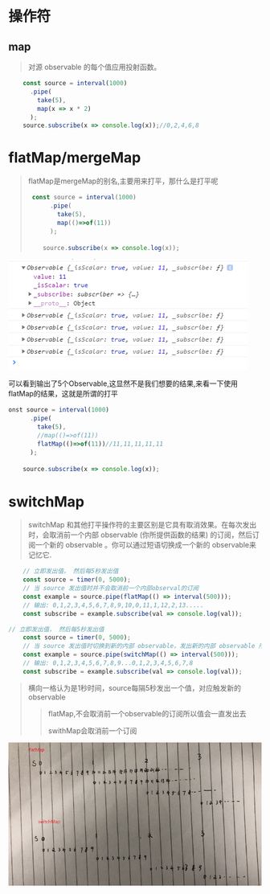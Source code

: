 # 操作符

## map

>  对源 observable 的每个值应用投射函数。



```typescript
    const source = interval(1000)
      .pipe(
        take(5),
        map(x => x * 2)
      );
    source.subscribe(x => console.log(x));//0,2,4,6,8
```



# flatMap/mergeMap

>  flatMap是mergeMap的别名,主要用来打平，那什么是打平呢
>
> ```javascript
>  const source = interval(1000)
>       .pipe(
>         take(5),
>         map(()=>of(11))
>       );
> 
>     source.subscribe(x => console.log(x));
> ```
>
> 

![image-20200612134736216](rxjs.assets/image-20200612134736216.png)

可以看到输出了5个Observable,这显然不是我们想要的结果,来看一下使用flatMap的结果，这就是所谓的打平

```javascript
onst source = interval(1000)
      .pipe(
        take(5),
        //map(()=>of(11))
        flatMap(()=>of(11))//11,11,11,11,11
      );

    source.subscribe(x => console.log(x));
```

# switchMap

> switchMap 和其他打平操作符的主要区别是它具有取消效果。在每次发出时，会取消前一个内部 observable (你所提供函数的结果) 的订阅，然后订阅一个新的 observable 。你可以通过短语切换成一个新的 observable来记忆它.

```javascript
	// 立即发出值， 然后每5秒发出值
    const source = timer(0, 5000);
    // 当 source 发出值时并不会取消前一个内部observal的订阅
    const example = source.pipe(flatMap(() => interval(500)));
    // 输出: 0,1,2,3,4,5,6,7,8,9,10,0,11,1,12,2,13.....
    const subscribe = example.subscribe(val => console.log(val));
```

```javascript
// 立即发出值， 然后每5秒发出值
    const source = timer(0, 5000);
    // 当 source 发出值时切换到新的内部 observable，发出新的内部 observable 所发出的值,取消以前的订阅
    const example = source.pipe(switchMap(() => interval(500)));
    // 输出: 0,1,2,3,4,5,6,7,8,9...0,1,2,3,4,5,6,7,8
    const subscribe = example.subscribe(val => console.log(val));
```

> 横向一格认为是1秒时间，source每隔5秒发出一个值，对应触发新的observable
>
> > flatMap,不会取消前一个observable的订阅所以值会一直发出去
> >
> > swithMap会取消前一个订阅

![image-20200612143629991](rxjs.assets/image-20200612143629991.png)